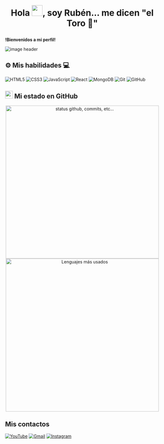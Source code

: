 # <p align="center">Hola <img src="https://raw.githubusercontent.com/marcos-inja/marcos-inja/main/gifs/hi.gif" width="35px">, soy Rubén... me dicen "el Toro 🐂"</p>

**!Bienvenidos a mi perfil!**

<img alt="image header" src="https://imgur.com/Yr1n0Yu.jpg"/> 

## ⚙️ Mis habilidades 💻

![HTML5](https://img.shields.io/badge/html5%20-%23E34F26.svg?&style=for-the-badge&logo=html5&logoColor=white)
![CSS3](https://img.shields.io/badge/css3%20-%231572B6.svg?&style=for-the-badge&logo=css3&logoColor=white)
![JavaScript](https://img.shields.io/badge/javascript%20-%23323330.svg?&style=for-the-badge&logo=javascript&logoColor=%23F7DF1E&color=3d3919)
![React](https://img.shields.io/badge/react%20-%23121011.svg?&style=for-the-badge&logo=react&logoColor=white&color=58c4dc)
![MongoDB](https://img.shields.io/badge/MongoDB-%234ea94b.svg?&style=for-the-badge&logo=mongodb&logoColor=white)
![Git](https://img.shields.io/badge/git%20-%23F05033.svg?&style=for-the-badge&logo=git&logoColor=white&Color=c95410)
![GitHub](https://img.shields.io/badge/github%20-%23121011.svg?&style=for-the-badge&logo=github&logoColor=white&color=283238)

## <img src="https://raw.githubusercontent.com/marcos-inja/marcos-inja/main/gifs/haha.gif" width="25px"> Mi estado en GitHub

<p align="center">
    <img alt="status github, commits, etc..." width="500px" src="https://github-readme-stats.vercel.app/api?username=Torofms37&count_private=true&show_icons=true&custom_title=Github&theme=algolia&bg_color=0,000000,130F40&layout=compact&border_radius=8"
    /> <br>
    <img alt="Lenguajes más usados" width="500px" src="https://github-readme-stats.vercel.app/api/top-langs/?username=Torofms37&count_private=true&theme=algolia&bg_color=0,000000,130F40&layout=compact&border_radius=8&langs_count=20&hide=hack,swift,kotlin,objective-c"/>
</p>

## Mis contactos

[![YouTube](https://img.shields.io/badge/YouTube-FF0000?style=for-the-badge&logo=youtube&logoColor=white)](https://www.youtube.com/@ElSinMetodos)
[![Gmail](https://img.shields.io/badge/Gmail-DB4437?style=for-the-badge&logo=gmail&logoColor=white)](mailto:eg.rubenaragon@gmail.com)
[![Instagram](https://img.shields.io/badge/Instagram-833ab4?style=for-the-badge&logo=instagram&logoColor=white)](https://www.instagram.com/ruhen_ar/)

